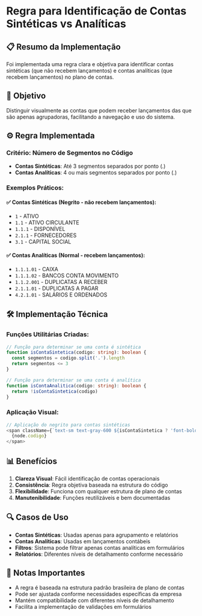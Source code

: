 # Regra para Identificação de Contas Sintéticas vs Analíticas

## 📋 Resumo da Implementação

Foi implementada uma regra clara e objetiva para identificar contas sintéticas (que não recebem lançamentos) e contas analíticas (que recebem lançamentos) no plano de contas.

## 🎯 Objetivo

Distinguir visualmente as contas que podem receber lançamentos das que são apenas agrupadoras, facilitando a navegação e uso do sistema.

## ⚙️ Regra Implementada

### **Critério: Número de Segmentos no Código**

- **Contas Sintéticas**: Até 3 segmentos separados por ponto (.)
- **Contas Analíticas**: 4 ou mais segmentos separados por ponto (.)

### **Exemplos Práticos:**

#### ✅ **Contas Sintéticas** (Negrito - não recebem lançamentos):
- `1` - ATIVO
- `1.1` - ATIVO CIRCULANTE  
- `1.1.1` - DISPONÍVEL
- `2.1.1` - FORNECEDORES
- `3.1` - CAPITAL SOCIAL

#### ✅ **Contas Analíticas** (Normal - recebem lançamentos):
- `1.1.1.01` - CAIXA
- `1.1.1.02` - BANCOS CONTA MOVIMENTO
- `1.1.2.001` - DUPLICATAS A RECEBER
- `2.1.1.01` - DUPLICATAS A PAGAR
- `4.2.1.01` - SALÁRIOS E ORDENADOS

## 🛠️ Implementação Técnica

### Funções Utilitárias Criadas:

```typescript
// Função para determinar se uma conta é sintética
function isContaSintetica(codigo: string): boolean {
  const segmentos = codigo.split('.').length
  return segmentos <= 3
}

// Função para determinar se uma conta é analítica
function isContaAnalitica(codigo: string): boolean {
  return !isContaSintetica(codigo)
}
```

### Aplicação Visual:

```typescript
// Aplicação do negrito para contas sintéticas
<span className={`text-sm text-gray-600 ${isContaSintetica ? 'font-bold' : 'font-medium'}`}>
  {node.codigo}
</span>
```

## 📊 Benefícios

1. **Clareza Visual**: Fácil identificação de contas operacionais
2. **Consistência**: Regra objetiva baseada na estrutura do código
3. **Flexibilidade**: Funciona com qualquer estrutura de plano de contas
4. **Manutenibilidade**: Funções reutilizáveis e bem documentadas

## 🔍 Casos de Uso

- **Contas Sintéticas**: Usadas apenas para agrupamento e relatórios
- **Contas Analíticas**: Usadas em lançamentos contábeis
- **Filtros**: Sistema pode filtrar apenas contas analíticas em formulários
- **Relatórios**: Diferentes níveis de detalhamento conforme necessário

## 📝 Notas Importantes

- A regra é baseada na estrutura padrão brasileira de plano de contas
- Pode ser ajustada conforme necessidades específicas da empresa
- Mantém compatibilidade com diferentes níveis de detalhamento
- Facilita a implementação de validações em formulários
